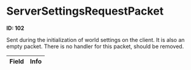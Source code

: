 # ServerSettingsRequestPacket

__ID: 102__

Sent during the initialization of world settings on the client. It is also an empty packet. There is no handler for this packet, should be removed.

<table><thead><tr><th>Field</th><th>Info</th></tr></thead><tbody>
</tbody></table>